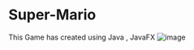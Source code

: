 # Super-Mario
This Game has created using Java , JavaFX
![image](https://github.com/AhmedHamed408/Super-Mario/assets/128772653/e30bcd89-6a2f-4425-ae65-91a0365482cf)
